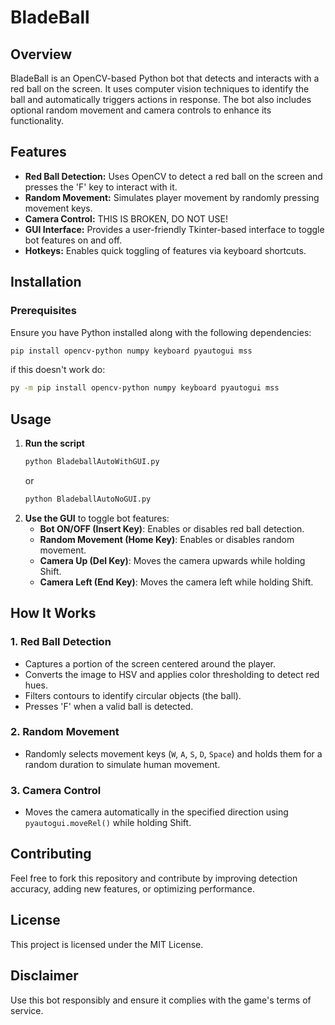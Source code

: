 # BladeBall

## Overview
BladeBall is an OpenCV-based Python bot that detects and interacts with a red ball on the screen. It uses computer vision techniques to identify the ball and automatically triggers actions in response. The bot also includes optional random movement and camera controls to enhance its functionality.

## Features
- **Red Ball Detection:** Uses OpenCV to detect a red ball on the screen and presses the 'F' key to interact with it.
- **Random Movement:** Simulates player movement by randomly pressing movement keys.
- **Camera Control:** THIS IS BROKEN, DO NOT USE!
- **GUI Interface:** Provides a user-friendly Tkinter-based interface to toggle bot features on and off.
- **Hotkeys:** Enables quick toggling of features via keyboard shortcuts.

## Installation
### Prerequisites
Ensure you have Python installed along with the following dependencies:
```sh
pip install opencv-python numpy keyboard pyautogui mss
```
if this doesn't work do:
```sh
py -m pip install opencv-python numpy keyboard pyautogui mss
```

## Usage
1. **Run the script**
   ```sh
   python BladeballAutoWithGUI.py
   ```
   or
      ```sh
      python BladeballAutoNoGUI.py
      ```
2. **Use the GUI** to toggle bot features:
   - **Bot ON/OFF (Insert Key)**: Enables or disables red ball detection.
   - **Random Movement (Home Key)**: Enables or disables random movement.
   - **Camera Up (Del Key)**: Moves the camera upwards while holding Shift.
   - **Camera Left (End Key)**: Moves the camera left while holding Shift.

## How It Works
### 1. Red Ball Detection
- Captures a portion of the screen centered around the player.
- Converts the image to HSV and applies color thresholding to detect red hues.
- Filters contours to identify circular objects (the ball).
- Presses 'F' when a valid ball is detected.

### 2. Random Movement
- Randomly selects movement keys (`W`, `A`, `S`, `D`, `Space`) and holds them for a random duration to simulate human movement.

### 3. Camera Control
- Moves the camera automatically in the specified direction using `pyautogui.moveRel()` while holding Shift.

## Contributing
Feel free to fork this repository and contribute by improving detection accuracy, adding new features, or optimizing performance.

## License
This project is licensed under the MIT License.

## Disclaimer
Use this bot responsibly and ensure it complies with the game's terms of service.
